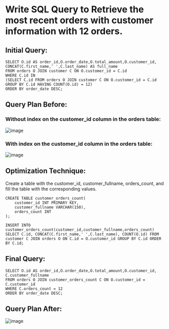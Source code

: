 # Write SQL Query to Retrieve the most recent orders with customer information with 12 orders.
## Initial Query:
```
SELECT O.id AS order_id,O.order_date,O.total_amount,O.customer_id, CONCAT(C.first_name,' ',C.last_name) AS full_name 
FROM orders O JOIN customer C ON O.customer_id = C.id 
WHERE C.id IN 
(SELECT C.id FROM orders O JOIN customer C ON O.customer_id = C.id GROUP BY C.id HAVING COUNT(O.id) = 12)
ORDER BY order_date DESC;
```
## Query Plan Before:
### Without index on the customer_id column in the orders table:
![image](https://github.com/Gioushy/E-Commerce/assets/105521854/786285ef-3d4f-429f-9cb5-c9f2b743a8b0)
### With index on the customer_id column in the orders table:
![image](https://github.com/Gioushy/E-Commerce/assets/105521854/0e68c4fd-2634-47f4-8e90-2a5e4e30b39b)





## Optimization Technique:
Create a table with the customer_id, customer_fullname, orders_count, and fill the table with the corresponding values.
```
CREATE TABLE customer_orders_count(
	customer_id INT PRIMARY KEY,
	customer_fullname VARCHAR(150),
	orders_count INT
);

INSERT INTO customer_orders_count(customer_id,customer_fullname,orders_count)
SELECT C.id, CONCAT(C.first_name,' ',C.last_name), COUNT(O.id) FROM customer C JOIN orders O ON C.id = O.customer_id GROUP BY C.id ORDER BY C.id;

```
## Final Query:
```
SELECT O.id AS order_id,O.order_date,O.total_amount,O.customer_id, C.customer_fullname
FROM orders O JOIN customer_orders_count C ON O.customer_id = C.customer_id
WHERE C.orders_count = 12
ORDER BY order_date DESC;
```

## Query Plan After:
![image](https://github.com/Gioushy/E-Commerce/assets/105521854/cddaf5a8-f5b9-4742-8e85-de5396fcc880)
